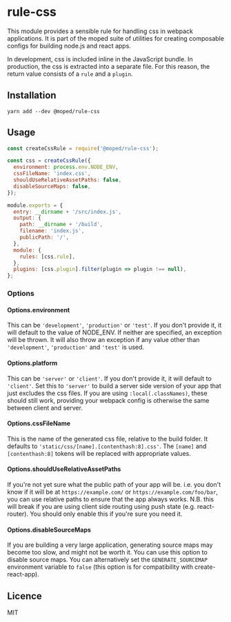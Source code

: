 # rule-css

This module provides a sensible rule for handling css in webpack applications. It is part of the moped suite of utilities for creating composable configs for building node.js and react apps.

In development, css is included inline in the JavaScript bundle. In production, the css is extracted into a separate file.  For this reason, the return value consists of a `rule` and a `plugin`.

## Installation

```
yarn add --dev @moped/rule-css
```

## Usage

```js
const createCssRule = require('@moped/rule-css');

const css = createCssRule({
  environment: process.env.NODE_ENV,
  cssFileName: 'index.css',
  shouldUseRelativeAssetPaths: false,
  disableSourceMaps: false,
});

module.exports = {
  entry: __dirname + '/src/index.js',
  output: {
    path: __dirname + '/build',
    filename: 'index.js',
    publicPath: '/',
  },
  module: {
    rules: [css.rule],
  },
  plugins: [css.plugin].filter(plugin => plugin !== null),
};
```

### Options

#### Options.environment

This can be `'development'`, `'production'` or `'test'`. If you don't provide it, it will default to the value of NODE_ENV.  If neither are specified, an exception will be thrown. It will also throw an exception if any value other than `'development'`, `'production'` and `'test'` is used.

#### Options.platform

This can be `'server'` or `'client'`. If you don't provide it, it will default to `'client'`.  Set this to `'server'` to build a server side version of your app that just excludes the css files.  If you are using `:local(.classNames)`, these should still work, providing your webpack config is otherwise the same between client and server.

#### Options.cssFileName

This is the name of the generated css file, relative to the build folder. It defaults to `'static/css/[name].[contenthash:8].css'`. The `[name]` and `[contenthash:8]` tokens will be replaced with appropriate values.

#### Options.shouldUseRelativeAssetPaths

If you're not yet sure what the public path of your app will be. i.e. you don't know if it will be at `https://example.com/` or `https://example.com/foo/bar`, you can use relative paths to ensure that the app always works.  N.B. this will break if you are using client side routing using push state (e.g. react-router).  You should only enable this if you're sure you need it.

#### Options.disableSourceMaps

If you are building a very large application, generating source maps may become too slow, and might not be worth it. You can use this option to disable source maps. You can alternatively set the `GENERATE_SOURCEMAP` environment variable to `false` (this option is for compatibility with create-react-app).

## Licence

MIT